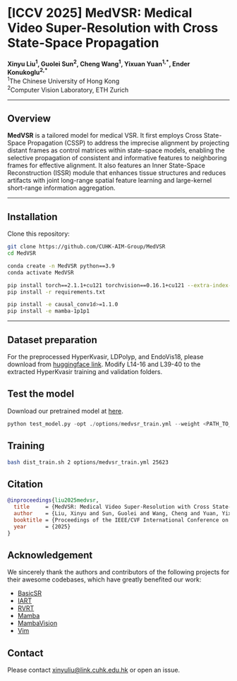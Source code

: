 # [ICCV 2025] MedVSR: Medical Video Super-Resolution with Cross State-Space Propagation

**Xinyu Liu<sup>1</sup>, Guolei Sun<sup>2</sup>, Cheng Wang<sup>1</sup>, Yixuan Yuan<sup>1,\*</sup>, Ender Konukoglu<sup>2,\*</sup>**  
<sup>1</sup>The Chinese University of Hong Kong  
<sup>2</sup>Computer Vision Laboratory, ETH Zurich  

---

## Overview
**MedVSR** is a tailored model for medical VSR. 
It first employs Cross State-Space Propagation (CSSP) to address the imprecise alignment by projecting distant frames as control matrices within state-space models, enabling the selective propagation of consistent and informative features to neighboring frames for effective alignment.
It also features an Inner State-Space Reconstruction (ISSR) module that enhances tissue structures and reduces artifacts with joint long-range spatial feature learning and large-kernel short-range information aggregation.

---

## Installation

Clone this repository:
```bash
git clone https://github.com/CUHK-AIM-Group/MedVSR
cd MedVSR

conda create -n MedVSR python==3.9
conda activate MedVSR

pip install torch==2.1.1+cu121 torchvision==0.16.1+cu121 --extra-index-url https://download.pytorch.org/whl/cu121
pip install -r requirements.txt

pip install -e causal_conv1d>=1.1.0
pip install -e mamba-1p1p1
```

---

## Dataset preparation

For the preprocessed HyperKvasir, LDPolyp, and EndoVis18, please download from [huggingface link](https://huggingface.co/datasets/jeffrey423/MedVSR_dataset). Modify L14-16 and L39-40 to the extracted HyperKvasir training and validation folders.

## Test the model

Download our pretrained model at [here](https://huggingface.co/jeffrey423/MedVSR).

```python
python test_model.py -opt ./options/medvsr_train.yml --weight <PATH_TO_PRETRAINED_MEDVSR>
```

## Training 
```bash
bash dist_train.sh 2 options/medvsr_train.yml 25623
```

## Citation
```bibtex
@inproceedings{liu2025medvsr,
  title     = {MedVSR: Medical Video Super-Resolution with Cross State-Space Propagation},
  author    = {Liu, Xinyu and Sun, Guolei and Wang, Cheng and Yuan, Yixuan and Konukoglu, Ender},
  booktitle = {Proceedings of the IEEE/CVF International Conference on Computer Vision (ICCV)},
  year      = {2025}
}
```


## Acknowledgement

We sincerely thank the authors and contributors of the following projects for their awesome codebases, which have greatly benefited our work:

- [BasicSR](https://github.com/XPixelGroup/BasicSR)
- [IART](https://github.com/kai422/IART)
- [RVRT](https://github.com/JingyunLiang/RVRT)
- [Mamba](https://github.com/state-spaces/mamba)
- [MambaVision](https://github.com/NVlabs/MambaVision)
- [Vim](https://github.com/hustvl/Vim)

## Contact

Please contact [xinyuliu@link.cuhk.edu.hk](mailto:xinyuliu@link.cuhk.edu.hk) or open an issue.